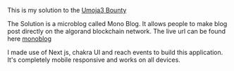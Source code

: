 This is my solution to the [Umoja3 Bounty](https://events.reach.sh/decentralized-umoja-3)

The Solution is a microblog called Mono Blog. It allows people to make blog post directly on the algorand blockchain network.
The live url can be found here [monoblog](https://mono-microblog.vercel.app/)

I made use of Next js, chakra UI and reach events to build this application. It's completely mobile responsive and works on all devices.

